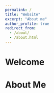 ```yaml
---
permalink: /
title: "Website"
excerpt: "About me"
author_profile: true
redirect_from: 
  - /about/
  - /about.html
---
```




Welcome
======


About Me
======



